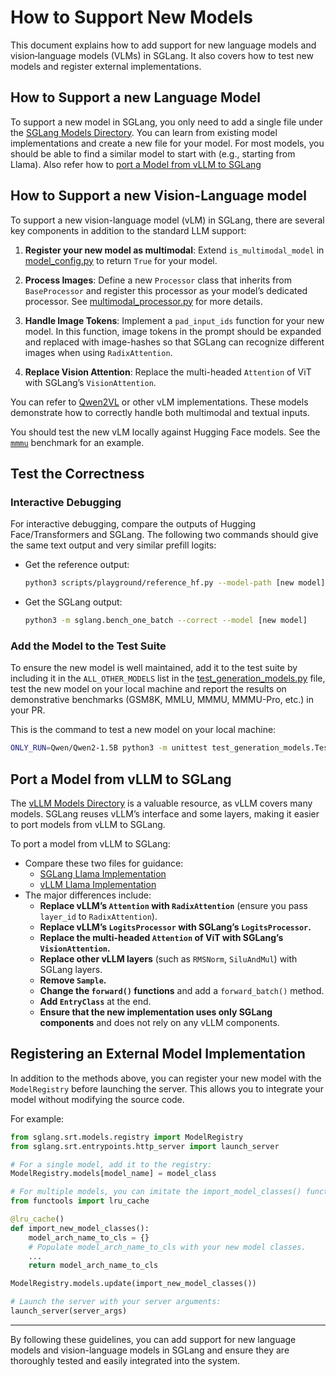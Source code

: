 # How to Support New Models

This document explains how to add support for new language models and vision‐language models (VLMs) in SGLang. It also covers how to test new models and register external implementations.

## How to Support a new Language Model

To support a new model in SGLang, you only need to add a single file under the [SGLang Models Directory](https://github.com/sgl-project/sglang/tree/main/python/sglang/srt/models). You can learn from existing model implementations and create a new file for your model. For most models, you should be able to find a similar model to start with (e.g., starting from Llama). Also refer how to [port a Model from vLLM to SGLang](#port-a-model-from-vllm-to-sglang)

## How to Support a new Vision-Language model

To support a new vision-language model (vLM) in SGLang, there are several key components in addition to the standard LLM support:

1. **Register your new model as multimodal**:
   Extend `is_multimodal_model` in [model_config.py](https://github.com/sgl-project/sglang/blob/main/python/sglang/srt/configs/model_config.py) to return `True` for your model.

2. **Process Images**:
   Define a new `Processor` class that inherits from `BaseProcessor` and register this processor as your model’s dedicated processor. See [multimodal_processor.py](https://github.com/sgl-project/sglang/blob/main/python/sglang/srt/managers/multimodal_processor.py) for more details.

3. **Handle Image Tokens**:
   Implement a `pad_input_ids` function for your new model. In this function, image tokens in the prompt should be expanded and replaced with image-hashes so that SGLang can recognize different images when using `RadixAttention`.

4. **Replace Vision Attention**:
   Replace the multi-headed `Attention` of ViT with SGLang’s `VisionAttention`.

You can refer to [Qwen2VL](https://github.com/sgl-project/sglang/blob/main/python/sglang/srt/models/qwen2_vl.py) or other vLM implementations. These models demonstrate how to correctly handle both multimodal and textual inputs.

You should test the new vLM locally against Hugging Face models. See the [`mmmu`](https://github.com/sgl-project/sglang/tree/main/benchmark/mmmu) benchmark for an example.

## Test the Correctness

### Interactive Debugging

For interactive debugging, compare the outputs of Hugging Face/Transformers and SGLang. The following two commands should give the same text output and very similar prefill logits:

- Get the reference output:
  ```bash
  python3 scripts/playground/reference_hf.py --model-path [new model] --model-type {text,vlm}
  ```
- Get the SGLang output:
  ```bash
  python3 -m sglang.bench_one_batch --correct --model [new model]
  ```

### Add the Model to the Test Suite

To ensure the new model is well maintained, add it to the test suite by including it in the `ALL_OTHER_MODELS` list in the [test_generation_models.py](https://github.com/sgl-project/sglang/blob/main/test/srt/models/test_generation_models.py) file, test the new model on your local machine and report the results on demonstrative benchmarks (GSM8K, MMLU, MMMU, MMMU-Pro, etc.) in your PR.

This is the command to test a new model on your local machine:

```bash
ONLY_RUN=Qwen/Qwen2-1.5B python3 -m unittest test_generation_models.TestGenerationModels.test_others
```

## Port a Model from vLLM to SGLang

The [vLLM Models Directory](https://github.com/vllm-project/vllm/tree/main/vllm/model_executor/models) is a valuable resource, as vLLM covers many models. SGLang reuses vLLM’s interface and some layers, making it easier to port models from vLLM to SGLang.

To port a model from vLLM to SGLang:

- Compare these two files for guidance:
  - [SGLang Llama Implementation](https://github.com/sgl-project/sglang/blob/main/python/sglang/srt/models/llama.py)
  - [vLLM Llama Implementation](https://github.com/vllm-project/vllm/blob/main/vllm/model_executor/models/llama.py)
- The major differences include:
  - **Replace vLLM’s `Attention` with `RadixAttention`** (ensure you pass `layer_id` to `RadixAttention`).
  - **Replace vLLM’s `LogitsProcessor` with SGLang’s `LogitsProcessor`.**
  - **Replace the multi-headed `Attention` of ViT with SGLang’s `VisionAttention`.**
  - **Replace other vLLM layers** (such as `RMSNorm`, `SiluAndMul`) with SGLang layers.
  - **Remove `Sample`.**
  - **Change the `forward()` functions** and add a `forward_batch()` method.
  - **Add `EntryClass`** at the end.
  - **Ensure that the new implementation uses only SGLang components** and does not rely on any vLLM components.

## Registering an External Model Implementation

In addition to the methods above, you can register your new model with the `ModelRegistry` before launching the server. This allows you to integrate your model without modifying the source code.

For example:

```python
from sglang.srt.models.registry import ModelRegistry
from sglang.srt.entrypoints.http_server import launch_server

# For a single model, add it to the registry:
ModelRegistry.models[model_name] = model_class

# For multiple models, you can imitate the import_model_classes() function:
from functools import lru_cache

@lru_cache()
def import_new_model_classes():
    model_arch_name_to_cls = {}
    # Populate model_arch_name_to_cls with your new model classes.
    ...
    return model_arch_name_to_cls

ModelRegistry.models.update(import_new_model_classes())

# Launch the server with your server arguments:
launch_server(server_args)
```

---

By following these guidelines, you can add support for new language models and vision-language models in SGLang and ensure they are thoroughly tested and easily integrated into the system.
